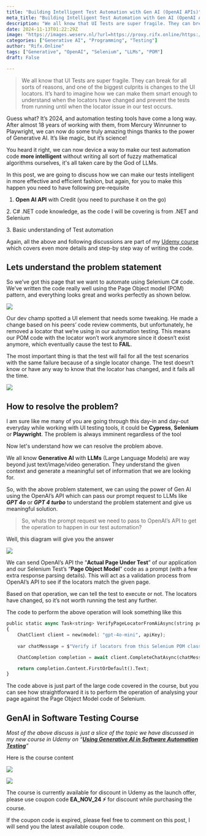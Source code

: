 ```yaml
---
title: "Building Intelligent Test Automation with Gen AI (OpenAI APIs)"
meta_title: "Building Intelligent Test Automation with Gen AI (OpenAI APIs)"
description: "We all know that UI Tests are super fragile. They can break for all sorts of reasons, and one of the biggest culprits is changes to the UI…"
date: 2024-11-13T01:22:29Z
image: "https://images.weserv.nl/?url=https://proxy.rifx.online/https://cdn-images-1.readmedium.com/v2/resize:fit:800/1*kZ4ZR-jqdTTgH3bpOzcgUw.png"
categories: ["Generative AI", "Programming", "Testing"]
author: "Rifx.Online"
tags: ["Generative", "OpenAI", "Selenium", "LLMs", "POM"]
draft: False

---
```






> We all know that UI Tests are super fragile. They can break for all sorts of reasons, and one of the biggest culprits is changes to the UI locators. It’s hard to imagine how we can make them smart enough to understand when the locators have changed and prevent the tests from running until when the locator issue in our test occurs.

Guess what? It’s 2024, and automation testing tools have come a long way. After almost 18 years of working with them, from Mercury Winrunner to Playwright, we can now do some truly amazing things thanks to the power of Generative AI. It’s like magic, but it’s science!

You heard it right, we can now device a way to make our test automation code **more intelligent** without writing all sort of fuzzy mathematical algorithms ourselves, it's all taken care by the God of LLMs.

In this post, we are going to discuss how we can make our tests intelligent in more effective and efficient fashion, but again, for you to make this happen you need to have following pre\-requisite

1. **Open AI API** with Credit (you need to purchase it on the go)



2\. C\# .NET code knowledge, as the code I will be covering is from .NET and Selenium

3\. Basic understanding of Test automation

Again, all the above and following discussions are part of my [Udemy course](https://proxy.rifx.online/https://www.udemy.com/course/generative-ai-in-software-automation-testing/) which covers even more details and step\-by step way of writing the code.


## Lets understand the problem statement

So we’ve got this page that we want to automate using Selenium C\# code. We’ve written the code really well using the Page Object model (POM) pattern, and everything looks great and works perfectly as shown below.

![](https://images.weserv.nl/?url=https://proxy.rifx.online/https://cdn-images-1.readmedium.com/v2/resize:fit:800/1*GPSBTmPEZBpubI72OElwbw.gif)

Our dev champ spotted a UI element that needs some tweaking. He made a change based on his peers’ code review comments, but unfortunately, he removed a locator that we’re using in our automation testing. This means our POM code with the locator won’t work anymore since it doesn’t exist anymore, which eventually cause the test to **FAIL**.

The most important thing is that the test will fail for all the test scenarios with the same failure because of a single locator change. The test doesn’t know or have any way to know that the locator has changed, and it fails all the time.

![](https://images.weserv.nl/?url=https://proxy.rifx.online/https://cdn-images-1.readmedium.com/v2/resize:fit:800/1*tINBnScOW78vz8sKb6lWbA.gif)


## How to resolve the problem?

I am sure like me many of you are going through this day\-in and day\-out everyday while working with UI testing tools, it could be **Cypress**, **Selenium** or **Playwright**. The problem is always imminent regardless of the tool

Now let's understand how we can resolve the problem above.

We all know **Generative AI** with **LLMs** (Large Language Models) are way beyond just text/image/video generation. They understand the given context and generate a meaningful set of information that we are looking for.

So, with the above problem statement, we can using the power of Gen AI using the OpenAI’s API which can pass our prompt request to LLMs like ***GPT 4o*** or ***GPT 4 turbo*** to understand the problem statement and give us meaningful solution.


> So, whats the prompt request we need to pass to OpenAI’s API to get the operation to happen in our test automation?

Well, this diagram will give you the answer

![](https://images.weserv.nl/?url=https://proxy.rifx.online/https://cdn-images-1.readmedium.com/v2/resize:fit:800/1*bsCOcyWc0FDnxPp9ApssVw.gif)

We can send OpenAI’s API the “**Actual Page Under Test**” of our application and our Selenium Test’s “**Page Object Model**” code as a prompt (with a few extra response parsing details). This will act as a validation process from OpenAI’s API to see if the locators match the given page.

Based on that operation, we can tell the test to execute or not. The locators have changed, so it’s not worth running the test any further.

The code to perform the above operation will look something like this


```python
public static async Task<string> VerifyPageLocatorFromAiAsync(string pomFileContent, string htmlPageSource)
{
    ChatClient client = new(model: "gpt-4o-mini", apiKey);
    
    var chatMessage = $"Verify if locators from this Selenium POM class: {pomFileContent} match this page source: {htmlPageSource}\", only return True or False result";

    ChatCompletion completion = await client.CompleteChatAsync(chatMessage);

    return completion.Content.FirstOrDefault().Text;
}
```
The code above is just part of the large code covered in the course, but you can see how straightforward it is to perform the operation of analysing your page against the Page Object Model code of Selenium.


## GenAI in Software Testing Course

*Most of the above discuss is just a slice of the topic we have discussed in my new course in Udemy on “[**Using Generative AI in Software Automation Testing**](https://proxy.rifx.online/https://www.udemy.com/course/generative-ai-in-software-automation-testing/)”*

Here is the course content

![](https://images.weserv.nl/?url=https://proxy.rifx.online/https://cdn-images-1.readmedium.com/v2/resize:fit:800/0*lHe_b7qVqUQo-9Y5.png)

![](https://images.weserv.nl/?url=https://proxy.rifx.online/https://cdn-images-1.readmedium.com/v2/resize:fit:800/1*rMrsbB2IaKPbthdAr9Rc9g.png)

The course is currently available for discount in Udemy as the launch offer, please use coupon code **EA\_NOV\_24 ⚡️** for discount while purchasing the course.

If the coupon code is expired, please feel free to comment on this post, I will send you the latest available coupon code.


